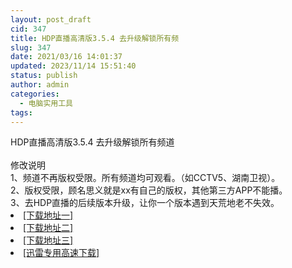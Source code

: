 ```yaml
---
layout: post_draft
cid: 347
title: HDP直播高清版3.5.4 去升级解锁所有频
slug: 347
date: 2021/03/16 14:01:37
updated: 2023/11/14 15:51:40
status: publish
author: admin
categories: 
  - 电脑实用工具
tags: 
---
```



<div alt="潮男心博客 www.cnx0.com" >
				<div>HDP直播高清版3.5.4 去升级解锁所有频道</div>
<div> </div>
<div>修改说明</div>
<div>1、频道不再版权受限。所有频道均可观看。（如CCTV5、湖南卫视）。</div>
<div>2、版权受限，顾名思义就是xx有自己的版权，其他第三方APP不能播。</div>
<div>3、去HDP直播的后续版本升级，让你一个版本遇到天荒地老不失效。</div><li><a href="http://116.255.150.52/soft/UploadFile/2021/210316hdp.rar" target="_blank">[下载地址一]</a></li>
<li><a href="http://116.255.169.220/soft/UploadFile/2021/210316hdp.rar" target="_blank">[下载地址二]</a></li>
<li><a href="http://dx.qqyewu.com/soft/UploadFile/2021/210316hdp.rar" target="_blank">[下载地址三]</a></li>
<li><a href="/soft/download.asp?softid=24718&amp;downid=9&amp;id=25578" target="_blank">[迅雷专用高速下载]</a></li>			</div>
			
